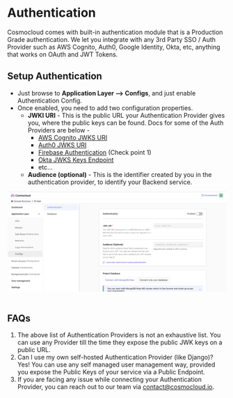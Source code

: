 # Authentication
Cosmocloud comes with built-in authentication module that is a Production Grade authentication. We let you integrate with any 3rd Party SSO / Auth Provider such as AWS Cognito, Auth0, Google Identity, Okta, etc, anything that works on OAuth and JWT Tokens.

## Setup Authentication


- Just browse to **Application Layer --> Configs**, and just enable Authentication Config.
- Once enabled, you need to add two configuration properties.
    - **JWKI URI** - This is the public URL your Authentication Provider gives you, where the public keys can be found. Docs for some of the Auth Providers are below -
        - [AWS Cognito JWKS URI](https://docs.aws.amazon.com/cognito/latest/developerguide/amazon-cognito-user-pools-using-tokens-verifying-a-jwt.html#amazon-cognito-user-pools-using-tokens-aws-jwt-verify)
        - [Auth0 JWKS URI](https://auth0.com/docs/secure/tokens/json-web-tokens/json-web-key-sets)
        - [Firebase Authentication](https://cloud.google.com/api-gateway/docs/authenticating-users-firebase#configuring_apig_to_support_client_authentication) (Check point 1)
        - [Okta JWKS Keys Endpoint](https://developer.okta.com/docs/reference/api/oidc/#keys)
        - etc...
    - **Audience (optional)** - This is the identifier created by you in the authentication provider, to identify your Backend service.

![Setup Authentication](/assets/authentication/authentication.png)
​​

## ​​FAQs
1. The above list of Authentication Providers is not an exhaustive list. You can use any Provider till the time they expose the public JWK keys on a public URL.
2. Can I use my own self-hosted Authentication Provider (like Django)? Yes! You can use any self managed user management way, provided you expose the Public Keys of your service via a Public Endpoint.
3. If you are facing any issue while connecting your Authentication Provider, you can reach out to our team via contact@cosmocloud.io.